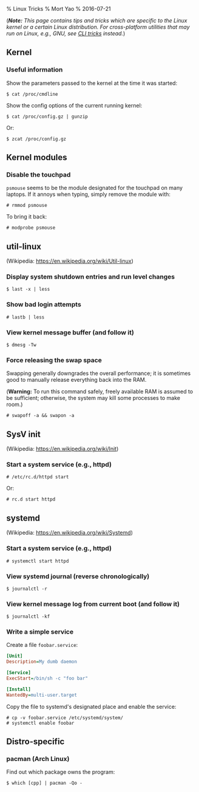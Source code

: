 % Linux Tricks
% Mort Yao
% 2016-07-21

(***Note:** This page contains tips and tricks which are specific to the Linux kernel or a certain Linux distribution. For cross-platform utilities that may run on Linux, e.g., GNU, see [CLI tricks](/unix/cli) instead.*)

## Kernel

### Useful information

Show the parameters passed to the kernel at the time it was started:

    $ cat /proc/cmdline

Show the config options of the current running kernel:

    $ cat /proc/config.gz | gunzip

Or:

    $ zcat /proc/config.gz



## Kernel modules

### Disable the touchpad

`psmouse` seems to be the module designated for the touchpad on many laptops. If it annoys when typing, simply remove the module with:

    # rmmod psmouse

To bring it back:

    # modprobe psmouse



## util-linux

(Wikipedia: <https://en.wikipedia.org/wiki/Util-linux>)

### Display system shutdown entries and run level changes

    $ last -x | less

### Show bad login attempts

    # lastb | less

### View kernel message buffer (and follow it)

    $ dmesg -Tw

### Force releasing the swap space

Swapping generally downgrades the overall performance; it is sometimes good to manually release everything back into the RAM.

(**Warning:** To run this command safely, freely available RAM is assumed to be sufficient; otherwise, the system may kill some processes to make room.)

    # swapoff -a && swapon -a



## SysV init

(Wikipedia: <https://en.wikipedia.org/wiki/Init>)

### Start a system service (e.g., httpd)

    # /etc/rc.d/httpd start

Or:

    # rc.d start httpd



## systemd

(Wikipedia: <https://en.wikipedia.org/wiki/Systemd>)

### Start a system service (e.g., httpd)

    # systemctl start httpd

### View systemd journal (reverse chronologically)

    $ journalctl -r

### View kernel message log from current boot (and follow it)

    $ journalctl -kf

### Write a simple service

Create a file `foobar.service`:

```ini
[Unit]
Description=My dumb daemon

[Service]
ExecStart=/bin/sh -c "foo bar"

[Install]
WantedBy=multi-user.target
```

Copy the file to systemd's designated place and enable the service:

    # cp -v foobar.service /etc/systemd/system/
    # systemctl enable foobar



## Distro-specific

### pacman (Arch Linux)

Find out which package owns the program:

    $ which [cpp] | pacman -Qo -
